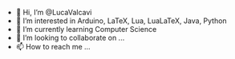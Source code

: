 - 👋 Hi, I’m @LucaValcavi
- 👀 I’m interested in Arduino, LaTeX, Lua, LuaLaTeX, Java, Python
- 🌱 I’m currently learning Computer Science
- 💞️ I’m looking to collaborate on ...
- 📫 How to reach me ...

<!---
LucaValcavi/LucaValcavi is a ✨ special ✨ repository because its `README.md` (this file) appears on your GitHub profile.
You can click the Preview link to take a look at your changes.
--->
